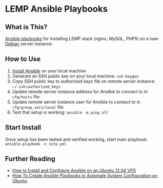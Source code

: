 # LEMP Ansible Playbooks

## What is This?

[Ansible playbooks](http://docs.ansible.com/ansible/playbooks.html) for installing LEMP stack (nginx, MySQL, PHP5) on a new [Debian](https://www.debian.org/) server instance.

## How to Use

1. [Install Ansible](http://docs.ansible.com/ansible/intro_installation.html) on your local machine
2. Generate an SSH public key on your local machine: `ssh-keygen`
3. Copy SSH public key to authorized keys file on remote server instance: `~/.ssh/authorized_keys`
4. Update remote server instance address for Ansible to connect to in `cfg/hosts` file
5. Update remote server instance user for Ansible to connect to in `cfg/group_vars/local` file
6. Test that setup is working: `ansible -m ping all`

## Start Install

Once setup has been tested and verified working, start main playbook: `ansible-playbook -s site.yml`

## Further Reading

- [How to Install and Configure Ansible on an Ubuntu 12.04 VPS](https://www.digitalocean.com/community/tutorials/how-to-install-and-configure-ansible-on-an-ubuntu-12-04-vps)
- [How To Create Ansible Playbooks to Automate System Configuration on Ubuntu](https://www.digitalocean.com/community/tutorials/how-to-create-ansible-playbooks-to-automate-system-configuration-on-ubuntu)
